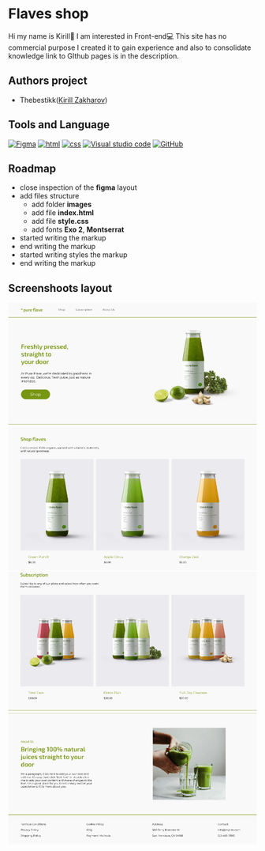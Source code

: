 # Flaves shop
Hi my name is Kirill👋 I am interested in Front-end💻 This site has no commercial purpose I created it to gain experience and also to consolidate knowledge link to GIthub pages is in the description.
## Authors project
+ Thebestikk([Kirill Zakharov](https://github.com/TheBestikk))
## Tools and Language
[![Figma](https://img.shields.io/badge/figma-o?style=for-the-badge&logo=Figma&logoColor=white)]()
[![html](https://img.shields.io/badge/html-orange?style=for-the-badge&logo=html5&logoColor=white)]()
[![css](https://img.shields.io/badge/css-1DA1F2?style=for-the-badge&logo=css3&logoColor=white)]()
[![Visual studio code](https://img.shields.io/badge/vs_code-1DA1F2?style=for-the-badge&logo=VScode&logoColor=white)]()
[![GitHub](https://img.shields.io/badge/github-black?style=for-the-badge&logo=github&logoColor=white)](https://twwiter.com/)
## Roadmap
+ close inspection of the __figma__ layout
+ add files structure
    + add folder __images__
    + add file __index.html__
    + add file __style.css__
    + add fonts __Exo 2__, __Montserrat__
+ started writing the markup
+ end writing the markup
+ started writing styles the markup
+ end writing the markup
## Screenshoots layout
![web-site](image.png)
![Web=site](image-1.png)
![web-site](image-2.png)
![web-site](image-3.png)